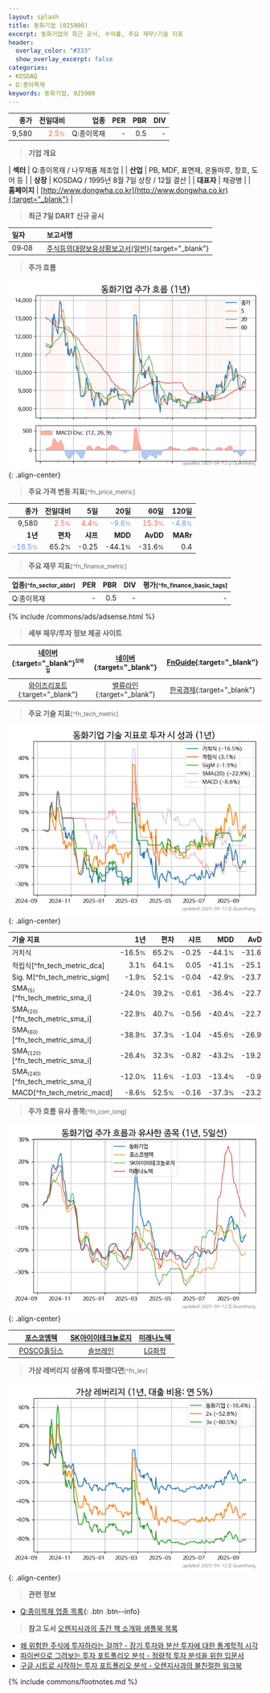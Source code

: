 ```yaml
---
layout: splash
title: 동화기업 (025900)
excerpt: 동화기업의 최근 공시, 수익률, 주요 재무/기술 지표
header:
  overlay_color: "#333"
  show_overlay_excerpt: false
categories:
- KOSDAQ
- Q:종이목재
keywords: 동화기업, 025900
---
```


| **종가** | **전일대비** | **업종** | **PER** | **PBR** | **DIV** |
| -------: | -----------: | -------: | ------: | ------: | ------: |
| 9,580 | <span style="color: tomato">2.5<small>%</small></span> | Q:종이목재 | - | 0.5 | - |

<!-- more -->


> **기업 개요**<a id="company"></a>

| <span style="white-space:nowrap;">**섹터**</span> | Q:종이목재 / 나무제품 제조업 |
| <span style="white-space:nowrap;">**산업**</span> | PB, MDF, 표면재, 온돌마루, 창호, 도어 등 |
| <span style="white-space:nowrap;">**상장**</span> | KOSDAQ / 1995년 8월 7일 상장 / 12월 결산 |
| <span style="white-space:nowrap;">**대표자**</span> | 채광병 |
| <span style="white-space:nowrap;">**홈페이지**</span> | [http://www.dongwha.co.kr](http://www.dongwha.co.kr){:target="_blank"} |


> **최근 7일 DART 신규 공시**<a id="dart"></a>

| **일자** |      | **보고서명** |
| :------- | :--- | :----------- |
| 09&#x2011;08 | | [주식등의대량보유상황보고서(일반)](https://dart.fss.or.kr/dsaf001/main.do?rcpNo=20250908000226){:target="_blank"} |


> **주가 흐름**<a id="price"></a>

![025900](/stock/images/025900.png){: .align-center}


> **주요 가격 변동 지표**<small>[^fn_price_metric]</small>

| **종가** | **전일대비** | **5일** | **20일** | **60일** | **120일** |
| -------: | -----------: | ------: | -------: | -------: | --------: |
| 9,580 | <span style="color: tomato">2.5<small>%</small></span> | <span style="color: tomato">4.4<small>%</small></span> | <span style="color: cornflowerblue">-9.6<small>%</small></span> | <span style="color: tomato">15.3<small>%</small></span> | <span style="color: cornflowerblue">-4.8<small>%</small></span> |
| **1년** | **편차** | **샤프** | **MDD** | **AvDD** | **MARr** |
| <span style="color: cornflowerblue">-16.5<small>%</small></span> | 65.2<small>%</small> | -0.25 | -44.1<small>%</small> | -31.6<small>%</small> | 0.4 |


> **주요 재무 지표**<small>[^fn_finance_metric]</small>

| **업종**<small>[^fn_sector_abbr]</small> | **PER** | **PBR** | **DIV** | **평가**<small>[^fn_finance_basic_tags]</small> |
| :--------------------------------------- | ------: | ------: | ------: | ----------------------------------------------: |
| Q:종이목재 | - | 0.5 | - | - |



{% include /commons/ads/adsense.html %}

> **세부 재무/투자 정보 제공 사이트**

| [네이버](https://m.stock.naver.com/domestic/stock/025900/finance/summary){:target="_blank"}<sup><small>모바일</small></sup> | [네이버](https://finance.naver.com/item/coinfo.naver?code=025900){:target="_blank"} | [FnGuide](https://comp.fnguide.com/SVO2/ASP/SVD_Invest.asp?gicode=A025900&MenuYn=Y){:target="_blank"} |
| :---: | :---: | :---: |
| [와이즈리포트](https://comp.wisereport.co.kr/company/c1040001.aspx?cmp_cd=025900){:target="_blank"} | [밸류라인](https://www.valueline.co.kr/finance/summary/025900){:target="_blank"} | [한국경제](https://markets.hankyung.com/stock/025900/financial-summary){:target="_blank"} |


> **주요 기술 지표**<small>[^fn_tech_metric]</small>


![025900](/stock/images/025900_tech.png){: .align-center}

| **기술 지표** | **1년** | **편차** | **샤프** | **MDD** | **AvDD** |
| :------------ | ------: | -----------: | -------: | ------: | -------: |
| 거치식 | -16.5<small>%</small> | 65.2<small>%</small> | -0.25 | -44.1<small>%</small> | -31.6<small>%</small> |
| 적립식[^fn_tech_metric_dca] | 3.1<small>%</small> | 64.1<small>%</small> | 0.05 | -41.1<small>%</small> | -25.1<small>%</small> |
| Sig. M[^fn_tech_metric_sigm] | -1.9<small>%</small> | 52.1<small>%</small> | -0.04 | -42.9<small>%</small> | -23.7<small>%</small> |
| SMA<small><sub>(5)</sub></small>[^fn_tech_metric_sma_i] | -24.0<small>%</small> | 39.2<small>%</small> | -0.61 | -36.4<small>%</small> | -22.7<small>%</small> |
| SMA<small><sub>(20)</sub></small>[^fn_tech_metric_sma_i] | -22.9<small>%</small> | 40.7<small>%</small> | -0.56 | -40.4<small>%</small> | -22.7<small>%</small> |
| SMA<small><sub>(60)</sub></small>[^fn_tech_metric_sma_i] | -38.9<small>%</small> | 37.3<small>%</small> | -1.04 | -45.6<small>%</small> | -26.9<small>%</small> |
| SMA<small><sub>(120)</sub></small>[^fn_tech_metric_sma_i] | -26.4<small>%</small> | 32.3<small>%</small> | -0.82 | -43.2<small>%</small> | -19.2<small>%</small> |
| SMA<small><sub>(240)</sub></small>[^fn_tech_metric_sma_i] | -12.0<small>%</small> | 11.6<small>%</small> | -1.03 | -13.4<small>%</small> | -0.9<small>%</small> |
| MACD[^fn_tech_metric_macd] | -8.6<small>%</small> | 52.5<small>%</small> | -0.16 | -37.3<small>%</small> | -23.2<small>%</small> |


> **주가 흐름 유사 종목**<a id="corr"></a><small>[^fn_corr_long]</small>

![025900](/stock/images/025900_corr.png){: .align-center}

|       | [포스코엠텍](/009520/) | [SK아이이테크놀로지](/361610/) | [미래나노텍](/095500/) |
| :---: | :------------------------------------: | :------------------------------------: | :------------------------------------: |
|       | [POSCO홀딩스](/005490/) | [솔브레인](/357780/) | [LG화학](/051910/) |


> **가상 레버리지 상품에 투자했다면**<a id="2x"></a><small>[^fn_lev]</small>

![025900](/stock/images/025900_2x.png){: .align-center}


> **관련 정보**

- [Q:종이목재 업종 목록](/stats/sector/kosdaq_업종_종이목재_종목/){: .btn .btn--info}

> **참고 도서** [오렌지사과의 출간 책 소개와 샘플북 목록](https://kongdori.tistory.com/691)

- [왜 위험한 주식에 투자하라는 걸까? - 장기 투자와 분산 투자에 대한 통계학적 시각](https://kongdori.tistory.com/421)
- [파이썬으로 그려보는 투자 포트폴리오 분석  - 정량적 투자 분석을 위한 입문서](https://kongdori.tistory.com/643)
- [구글 시트로 시작하는 투자 포트폴리오 분석 - 오렌지사과의 불친절한 워크북](https://kongdori.tistory.com/449)


{% include commons/footnotes.md %}